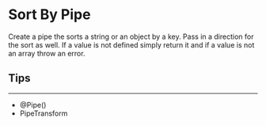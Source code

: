 # Sort By Pipe

Create a pipe the sorts a string or an object by a key. Pass in a direction for the sort as well. If a value is not defined simply return it and if a value is not an array throw an error.

## Tips
---
- @Pipe()
- PipeTransform
